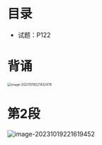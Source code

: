 # 目录

* 试题：P122



# 背诵

<img src="https://cvp.oss-cn-shanghai.aliyuncs.com/picgo/202310192214534.png" alt="image-20231019221432478" style="zoom:50%;" />



# 第2段

![image-20231019221619452](https://cvp.oss-cn-shanghai.aliyuncs.com/picgo/202310192216534.png)



